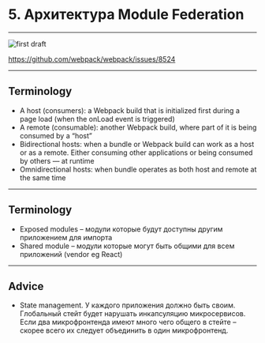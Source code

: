 # 5. Архитектура Module Federation

-----

![first draft](https://user-images.githubusercontent.com/25274700/50267904-b7557e80-03dd-11e9-833a-88a0cb145b38.png) <!-- .element: class="plain" style="background-color: white" width="700" -->

<https://github.com/webpack/webpack/issues/8524>

-----

## Terminology

- A host (consumers): a Webpack build that is initialized first during a page load (when the onLoad event is triggered)
- A remote (consumable): another Webpack build, where part of it is being consumed by a “host”
- Bidirectional hosts: when a bundle or Webpack build can work as a host or as a remote. Either consuming other applications or being consumed by others — at runtime
- Omnidirectional hosts: when bundle operates as both host and remote at the same time

-----

## Terminology

- Exposed modules – модули которые будут доступны другим приложением для импорта
- Shared module – модули которые могут быть общими для всем приложений (vendor eg React)

-----

## Advice

- State management. У каждого приложения должно быть своим. Глобальный стейт будет нарушать инкапсуляцию микросервисов. Если два микрофронтенда имеют много чего общего в стейте – скорее всего их следует объединить в один микрофронтенд.
